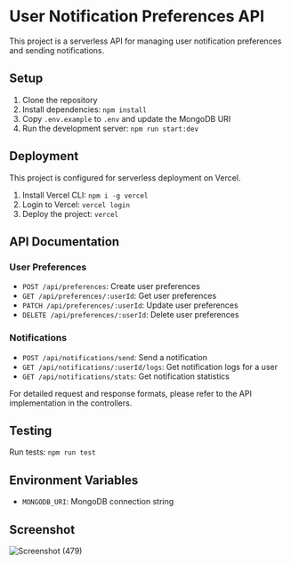 # User Notification Preferences API

This project is a serverless API for managing user notification preferences and sending notifications.

## Setup

1. Clone the repository
2. Install dependencies: `npm install`
3. Copy `.env.example` to `.env` and update the MongoDB URI
4. Run the development server: `npm run start:dev`

## Deployment

This project is configured for serverless deployment on Vercel.

1. Install Vercel CLI: `npm i -g vercel`
2. Login to Vercel: `vercel login`
3. Deploy the project: `vercel`

## API Documentation

### User Preferences

- `POST /api/preferences`: Create user preferences
- `GET /api/preferences/:userId`: Get user preferences
- `PATCH /api/preferences/:userId`: Update user preferences
- `DELETE /api/preferences/:userId`: Delete user preferences

### Notifications

- `POST /api/notifications/send`: Send a notification
- `GET /api/notifications/:userId/logs`: Get notification logs for a user
- `GET /api/notifications/stats`: Get notification statistics

For detailed request and response formats, please refer to the API implementation in the controllers.

## Testing

Run tests: `npm run test`

## Environment Variables

- `MONGODB_URI`: MongoDB connection string
  
## Screenshot

![Screenshot (479)](https://github.com/user-attachments/assets/e4d436c1-c8d2-4aa1-86ed-16469408d5a7)
